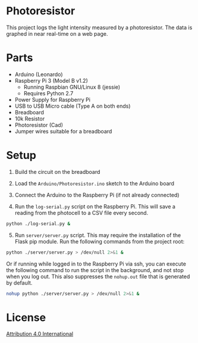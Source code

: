 # Photoresistor

This project logs the light intensity measured by a photoresistor. The data is
graphed in near real-time on a web page.

# Parts

 - Arduino (Leonardo)
 - Raspberry Pi 3 (Model B v1.2)
   - Running Raspbian GNU/Linux 8 (jessie)
   - Requires Python 2.7
 - Power Supply for Raspberry Pi
 - USB to USB Micro cable (Type A on both ends)
 - Breadboard
 - 10k Resistor
 - Photoresistor (Cad)
 - Jumper wires suitable for a breadboard

# Setup

1) Build the circuit on the breadboard

2) Load the `Arduino/Photoresistor.ino` sketch to the Arduino board

3) Connect the Arduino to the Raspberry Pi (if not already connected)

4) Run the `log-serial.py` script on the Raspberry Pi. This will save a reading from
   the photocell to a CSV file every second.

```sh
python ./log-serial.py &
```

5) Run `server/server.py` script. This may require the installation of the Flask pip module.
   Run the following commands from the project root:

```sh
python ./server/server.py > /dev/null 2>&1 &
```

Or if running while logged in to the Raspberry Pi via ssh, you can execute the following
command to run the script in the background, and not stop when you log out. This also suppresses
the `nohup.out` file that is generated by default.

```sh
nohup python ./server/server.py > /dev/null 2>&1 &
```

# License

[Attribution 4.0 International](https://creativecommons.org/licenses/by/4.0/)
